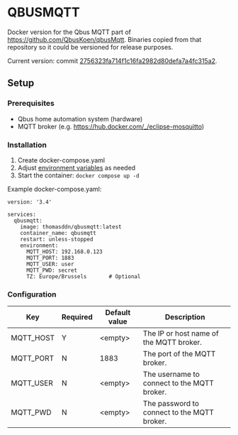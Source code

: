 # QBUSMQTT

Docker version for the Qbus MQTT part of https://github.com/QbusKoen/qbusMqtt. Binaries copied from that repository so it could be versioned for release purposes.

Current version: commit [2756323fa714f1c16fa2982d80defa7a4fc315a2](https://github.com/QbusKoen/qbusMqtt/tree/2756323fa714f1c16fa2982d80defa7a4fc315a2/qbusMqtt).

## Setup

### Prerequisites
- Qbus home automation system (hardware)
- MQTT broker (e.g. https://hub.docker.com/_/eclipse-mosquitto)

### Installation

1. Create docker-compose.yaml
1. Adjust [environment variables](#configuration) as needed
1. Start the container:  `docker compose up -d`

Example docker-compose.yaml:
```
version: '3.4'

services:
  qbusmqtt:
    image: thomasddn/qbusmqtt:latest
    container_name: qbusmqtt
    restart: unless-stopped
    environment:
      MQTT_HOST: 192.168.0.123
      MQTT_PORT: 1883
      MQTT_USER: user
      MQTT_PWD: secret
      TZ: Europe/Brussels       # Optional
```

### Configuration

| Key | Required | Default value | Description |
| --- | --- | --- | --- |
| MQTT_HOST | Y | \<empty> | The IP or host name of the MQTT broker. |
| MQTT_PORT | N | 1883 | The port of the MQTT broker. |
| MQTT_USER | N | \<empty> | The username to connect to the MQTT broker. |
| MQTT_PWD | N | \<empty> | The password to connect to the MQTT broker. |
